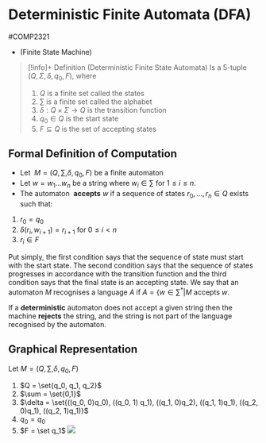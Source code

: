 # Deterministic Finite Automata (DFA)
#COMP2321
- (Finite State Machine)
> [!info]+ Definition (Deterministic Finite State Automata)
> Is a 5-tuple $(Q, Σ, δ, q_0, F)$, where
> 1. $Q$ is a finite set called the states
> 2. $\sum$ is a finite set called the alphabet
> 3. $δ : Q × Σ \rightarrow Q$ is the transition function
> 4. $q_0 ∈ Q$ is the start state
> 5. $F ⊆ Q$ is the set of accepting states
## Formal Definition of Computation
- Let  $M = (Q, \sum , \delta, q_0, F)$ be a finite automaton
- Let $w = w_1 ... w_n$ be a string where $w_i \in \sum \text{ for } 1 \leq i \leq n$.
- The automaton  **accepts** $w$ if a sequence of states $r_0, \dots, r_n \in Q$ exists such that:
1. $r_0 = q_0$
2. $\delta (r_i, w_{i+1}) = r_{i+1} \text{ for } 0 \leq i < n$
3. $r_i \in F$

Put simply, the first condition says that the sequence of state must start with the start state. The second condition says that the sequence of states progresses in accordance with the transition function and the third condition says that the final state is an accepting state. We say that an automaton $M$ recognises a language $A$ if $A = \{w \in \sum^* | M \text{ accepts } w$.

If a **deterministic** automaton does not accept a given string then the machine **rejects** the string, and the string is not part of the language recognised by the automaton.

## Graphical Representation
Let $M = (Q, \sum, \delta, q_0, F)$
1. $Q = \set{q_0, q_1, q_2}$
2. $\sum = \set{0,1}$
3. $\delta = \set{((q_0, 0)q_0), ((q_0, 1) q_1), ((q_1, 0)q_2), ((q_1, 1)q_1), ((q_2, 0)q_1), ((q_2, 1)q_1)}$
4. $q_0 = q_0$
5. $F = \set q_1$
![](DFA.png)
